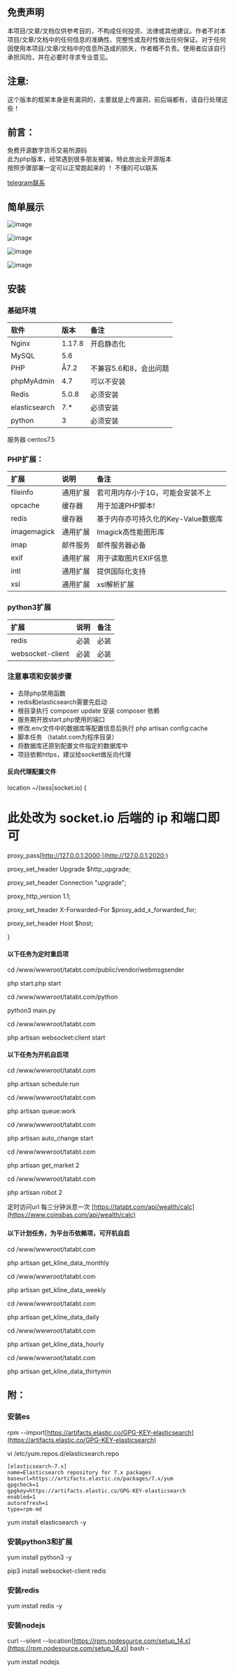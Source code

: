 ## 免责声明

本项目/文章/文档仅供参考目的，不构成任何投资、法律或其他建议。作者不对本项目/文章/文档中的任何信息的准确性、完整性或及时性做出任何保证。对于任何因使用本项目/文章/文档中的信息所造成的损失，作者概不负责。使用者应该自行承担风险，并在必要时寻求专业意见。

## 注意:
  这个版本的框架本身是有漏洞的，主要就是上传漏洞，前后端都有，请自行处理这些！

## 前言：
免费开源数字货币交易所源码  
此为php版本，经常遇到很多朋友被骗，特此放出全开源版本  
按照步骤部署一定可以正常跑起来的 ！
不懂的可以联系  

[telegram联系](https://t.me/sy89899)  


## 简单展示
![image](https://github.com/jkjj8899/php-/assets/152266072/dd575a6b-5e34-4a11-808f-427a5c700d00)  

![image](https://github.com/jkjj8899/php-/assets/152266072/e50f8888-bffc-4358-8e58-4c503ed0b989)  

![image](https://github.com/jkjj8899/php-/assets/152266072/129fb107-b331-423f-951e-81a4f32f9c9d)

![image](https://github.com/jkjj8899/php-/assets/152266072/04c371eb-46b1-4de9-9b5f-cc1155497c8e)




## 安装

### 基础环境

|软件|版本|备注|
|:----|:----|:----|
|Nginx|1.17.8|开启静态化|
|MySQL|5.6|    |
|PHP|Å7.2|不兼容5.6和8，会出问题|
|phpMyAdmin|4.7|可以不安装|
|Redis|5.0.8|必须安装|
|elasticsearch|7.*|必须安装|
|python|3|必须安装|

服务器 centos7.5

### PHP扩展：

|扩展|说明|备注|
|:----|:----|:----|
|fileinfo|通用扩展|若可用内存小于1G，可能会安装不上|
|opcache|缓存器|用于加速PHP脚本!|
|redis|缓存器|基于内存亦可持久化的Key-Value数据库|
|imagemagick|通用扩展|Imagick高性能图形库|
|imap|邮件服务|邮件服务器必备|
|exif|通用扩展|用于读取图片EXIF信息|
|intl|通用扩展|提供国际化支持|
|xsl|通用扩展|xsl解析扩展|

### python3扩展

|扩展|说明|备注|
|:----|:----|:----|
|redis|必装|必装|
|websocket-client|必装|必装|


### 注意事项和安装步骤

* 去除php禁用函数
* redis和elasticsearch需要先启动
* 根目录执行 composer update 安装 composer 依赖
* 服务期开放start.php使用的端口
* 修改.env文件中的数据库等配置信息后执行 php artisan config:cache
* 脚本任务 （tatabt.com为程序目录）
* 将数据库还原到配置文件指定的数据库中
* 项目依赖https，建议给socket做反向代理
#### 反向代理配置文件

location ~/(wss|socket.io) {

# 此处改为 socket.io 后端的 ip 和端口即可

proxy_pass[http://127.0.0.1:2000;](http://127.0.0.1:2020;)



proxy_set_header Upgrade $http_upgrade;

proxy_set_header Connection "upgrade";

proxy_http_version 1.1;

proxy_set_header X-Forwarded-For $proxy_add_x_forwarded_for;

proxy_set_header Host $host;

}


#### 以下任务为定时重启项

cd /www/wwwroot/tatabt.com/public/vendor/webmsgsender

php start.php start

cd /www/wwwroot/tatabt.com/python

python3 main.py

cd /www/wwwroot/tatabt.com

php artisan websocket:client start

#### 以下任务为开机自启项


cd /www/wwwroot/tatabt.com

php artisan schedule:run

cd /www/wwwroot/tatabt.com

php artisan queue:work

cd /www/wwwroot/tatabt.com

php artisan auto_change start

cd /www/wwwroot/tatabt.com

php artisan get_market 2

cd /www/wwwroot/tatabt.com

php artisan robot 2

定时访问url 每三分钟派息一次
[https://tatabt.com/api/wealth/calc](https://www.coinsbas.com/api/wealth/calc)


### 

#### 以下计划任务，为平台币依赖项，可开机自启

cd /www/wwwroot/tatabt.com

php artisan get_kline_data_monthly

cd /www/wwwroot/tatabt.com

php artisan get_kline_data_weekly

cd /www/wwwroot/tatabt.com

php artisan get_kline_data_daily

cd /www/wwwroot/tatabt.com

php artisan get_kline_data_hourly



cd /www/wwwroot/tatabt.com

php artisan get_kline_data_thirtymin

### 
## 附：

### 安装es

rpm --import[https://artifacts.elastic.co/GPG-KEY-elasticsearch](https://artifacts.elastic.co/GPG-KEY-elasticsearch)

vi /etc/yum.repos.d/elasticsearch.repo

```plain
[elasticsearch-7.x]
name=Elasticsearch repository for 7.x packages
baseurl=https://artifacts.elastic.co/packages/7.x/yum
gpgcheck=1
gpgkey=https://artifacts.elastic.co/GPG-KEY-elasticsearch
enabled=1
autorefresh=1
type=rpm-md
```


yum install elasticsearch -y

### 安装python3和扩展

yum install python3 -y

pip3 install websocket-client redis

### 安装redis

yum install redis -y

### 安装nodejs

curl --silent --location[https://rpm.nodesource.com/setup_14.x](https://rpm.nodesource.com/setup_14.x)| bash -

yum install nodejs

